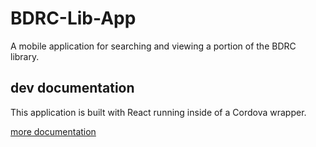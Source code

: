 # BDRC-Lib-App

A mobile application for searching and viewing a portion of the BDRC library.

## dev documentation

This application is built with React running inside of a Cordova wrapper.


[more documentation](www_src/readme.md)